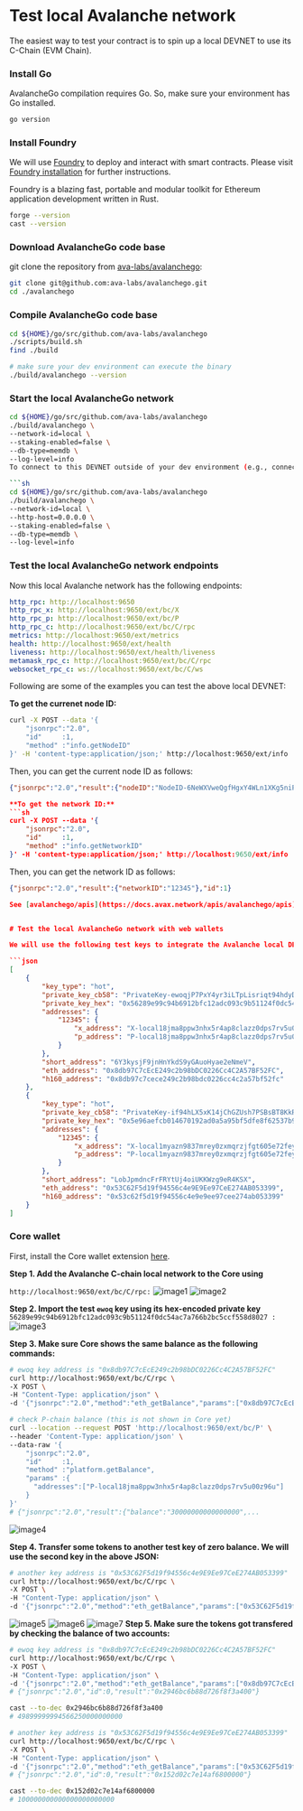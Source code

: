 # Test local Avalanche network

The easiest way to test your contract is to spin up a local DEVNET to use its C-Chain (EVM Chain).

### Install Go 

AvalancheGo compilation requires Go. So, make sure your environment has Go installed.

```sh
go version
```

### Install Foundry

We will use [Foundry](https://github.com/foundry-rs/foundry) to deploy and interact with smart contracts. Please visit [Foundry installation](https://github.com/foundry-rs/foundry#installation) for further instructions.

Foundry is a blazing fast, portable and modular toolkit for Ethereum application development written in Rust.

```sh
forge --version
cast --version
```

### Download AvalancheGo code base

git clone the repository from [ava-labs/avalanchego](https://github.com/ava-labs/avalanchego):

```sh
git clone git@github.com:ava-labs/avalanchego.git
cd ./avalanchego
```

### Compile AvalancheGo code base

```sh
cd ${HOME}/go/src/github.com/ava-labs/avalanchego
./scripts/build.sh
find ./build

# make sure your dev environment can execute the binary
./build/avalanchego --version
```

### Start the local AvalancheGo network

```sh
cd ${HOME}/go/src/github.com/ava-labs/avalanchego
./build/avalanchego \
--network-id=local \
--staking-enabled=false \
--db-type=memdb \
--log-level=info
To connect to this DEVNET outside of your dev environment (e.g., connect to the DEVNET running in a remote EC2 instance), you can optionally expose the 9650 port to allow all traffic with the `--http-host=0.0.0.0`. Note that you do not need to do this if you only test locally in your local dev environment (e.g., within your laptop):

```sh
cd ${HOME}/go/src/github.com/ava-labs/avalanchego
./build/avalanchego \
--network-id=local \
--http-host=0.0.0.0 \
--staking-enabled=false \
--db-type=memdb \
--log-level=info
```

### Test the local AvalancheGo network endpoints

Now this local Avalanche network has the following endpoints:

```yaml
http_rpc: http://localhost:9650
http_rpc_x: http://localhost:9650/ext/bc/X
http_rpc_p: http://localhost:9650/ext/bc/P
http_rpc_c: http://localhost:9650/ext/bc/C/rpc
metrics: http://localhost:9650/ext/metrics
health: http://localhost:9650/ext/health
liveness: http://localhost:9650/ext/health/liveness
metamask_rpc_c: http://localhost:9650/ext/bc/C/rpc
websocket_rpc_c: ws://localhost:9650/ext/bc/C/ws
```

Following are some of the examples you can test the above local DEVNET:

**To get the currenet node ID:**
```sh
curl -X POST --data '{
    "jsonrpc":"2.0",
    "id"     :1,
    "method" :"info.getNodeID"
}' -H 'content-type:application/json;' http://localhost:9650/ext/info
```

Then, you can get the current node ID as follows:

```json
{"jsonrpc":"2.0","result":{"nodeID":"NodeID-6NeWXVweQgfHgxY4WLn1XKg5niPfUGsZn"...

**To get the network ID:**
```sh
curl -X POST --data '{
    "jsonrpc":"2.0",
    "id"     :1,
    "method" :"info.getNetworkID"
}' -H 'content-type:application/json;' http://localhost:9650/ext/info
```

Then, you can get the network ID as follows:

```json
{"jsonrpc":"2.0","result":{"networkID":"12345"},"id":1}

See [avalanchego/apis](https://docs.avax.network/apis/avalanchego/apis) to try out other APIs.


# Test the local AvalancheGo network with web wallets

We will use the following test keys to integrate the Avalanche local DEVNET with the [Core wallet](https://core.app). Note that the key that starts with `ewoq` is the canonical test key used in our local DEVNET, pre-funded through the genesis block:

```json
[
    {
        "key_type": "hot",
        "private_key_cb58": "PrivateKey-ewoqjP7PxY4yr3iLTpLisriqt94hdyDFNgchSxGGztUrTXtNN",
        "private_key_hex": "0x56289e99c94b6912bfc12adc093c9b51124f0dc54ac7a766b2bc5ccf558d8027",
        "addresses": {
            "12345": {
                "x_address": "X-local18jma8ppw3nhx5r4ap8clazz0dps7rv5u00z96u",
                "p_address": "P-local18jma8ppw3nhx5r4ap8clazz0dps7rv5u00z96u"
            }
        },
        "short_address": "6Y3kysjF9jnHnYkdS9yGAuoHyae2eNmeV",
        "eth_address": "0x8db97C7cEcE249c2b98bDC0226Cc4C2A57BF52FC",
        "h160_address": "0x8db97c7cece249c2b98bdc0226cc4c2a57bf52fc"
    },
    {
        "key_type": "hot",
        "private_key_cb58": "PrivateKey-if94hLX5xK14jChGZUsh7PSBsBT8KkRNAwS88NoHeTxZNbJh2",
        "private_key_hex": "0x5e96aefcb014670192ad0a5a95bf5dfe8f62537b99327a13a942c127913c0281",
        "addresses": {
            "12345": {
                "x_address": "X-local1myazn9837mrey0zxmqrzjfgt605e72fey4n9mp",
                "p_address": "P-local1myazn9837mrey0zxmqrzjfgt605e72fey4n9mp"
            }
        },
        "short_address": "LobJpmdncFrFRYtUj4oiUKKWzg9eR4KSX",
        "eth_address": "0x53C62F5d19f94556c4e9E9Ee97CeE274AB053399",
        "h160_address": "0x53c62f5d19f94556c4e9e9ee97cee274ab053399"
    }
]
```

### Core wallet

First, install the Core wallet extension [here](https://core.app).

**Step 1. Add the Avalanche C-chain local network to the Core using**

`http://localhost:9650/ext/bc/C/rpc:`
![image1](./img/core-wallet-step-1-1.png)
![image2](./img/core-wallet-step-2-1.png)

**Step 2. Import the test `ewoq` key using its hex-encoded private key**
`56289e99c94b6912bfc12adc093c9b51124f0dc54ac7a766b2bc5ccf558d8027 :`
![image3](./img/core-wallet-step-2-2.png)

**Step 3. Make sure Core shows the same balance as the following commands:**

```sh
# ewoq key address is "0x8db97C7cEcE249c2b98bDC0226Cc4C2A57BF52FC"
curl http://localhost:9650/ext/bc/C/rpc \
-X POST \
-H "Content-Type: application/json" \
-d '{"jsonrpc":"2.0","method":"eth_getBalance","params":["0x8db97C7cEcE249c2b98bDC0226Cc4C2A57BF52FC", "latest"],"id":0}'

# check P-chain balance (this is not shown in Core yet)
curl --location --request POST 'http://localhost:9650/ext/bc/P' \
--header 'Content-Type: application/json' \
--data-raw '{
    "jsonrpc":"2.0",
    "id"     :1,
    "method" :"platform.getBalance",
    "params" :{
      "addresses":["P-local18jma8ppw3nhx5r4ap8clazz0dps7rv5u00z96u"]
    }
}'
# {"jsonrpc":"2.0","result":{"balance":"30000000000000000",...
```
![image4](./img/core-wallet-step-3.png)

**Step 4. Transfer some tokens to another test key of zero balance. We will use the second key in the above JSON:**

```sh
# another key address is "0x53C62F5d19f94556c4e9E9Ee97CeE274AB053399"
curl http://localhost:9650/ext/bc/C/rpc \
-X POST \
-H "Content-Type: application/json" \
-d '{"jsonrpc":"2.0","method":"eth_getBalance","params":["0x53C62F5d19f94556c4e9E9Ee97CeE274AB053399", "latest"],"id":0}'
```
![image5](./img/core-wallet-step-4-1.png)
![image6](./img/core-wallet-step-4-2.png)
![image7](./img/core-wallet-step-4-3.png)
**Step 5. Make sure the tokens got transfered by checking the balance of two accounts:**

```sh
# ewoq key address is "0x8db97C7cEcE249c2b98bDC0226Cc4C2A57BF52FC"
curl http://localhost:9650/ext/bc/C/rpc \
-X POST \
-H "Content-Type: application/json" \
-d '{"jsonrpc":"2.0","method":"eth_getBalance","params":["0x8db97C7cEcE249c2b98bDC0226Cc4C2A57BF52FC", "latest"],"id":0}'
# {"jsonrpc":"2.0","id":0,"result":"0x2946bc6b88d726f8f3a400"}

cast --to-dec 0x2946bc6b88d726f8f3a400
# 49899999994566250000000000
```

```sh
# another key address is "0x53C62F5d19f94556c4e9E9Ee97CeE274AB053399"
curl http://localhost:9650/ext/bc/C/rpc \
-X POST \
-H "Content-Type: application/json" \
-d '{"jsonrpc":"2.0","method":"eth_getBalance","params":["0x53C62F5d19f94556c4e9E9Ee97CeE274AB053399", "latest"],"id":0}'
# {"jsonrpc":"2.0","id":0,"result":"0x152d02c7e14af6800000"}

cast --to-dec 0x152d02c7e14af6800000
# 100000000000000000000000
```
